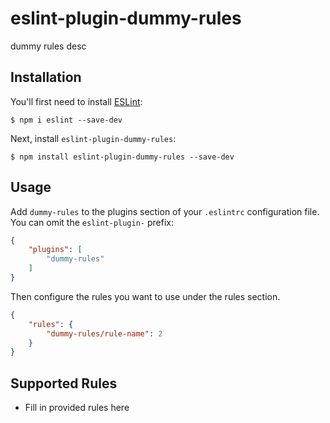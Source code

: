 # eslint-plugin-dummy-rules

dummy rules desc

## Installation

You'll first need to install [ESLint](http://eslint.org):

```
$ npm i eslint --save-dev
```

Next, install `eslint-plugin-dummy-rules`:

```
$ npm install eslint-plugin-dummy-rules --save-dev
```


## Usage

Add `dummy-rules` to the plugins section of your `.eslintrc` configuration file. You can omit the `eslint-plugin-` prefix:

```json
{
    "plugins": [
        "dummy-rules"
    ]
}
```


Then configure the rules you want to use under the rules section.

```json
{
    "rules": {
        "dummy-rules/rule-name": 2
    }
}
```

## Supported Rules

* Fill in provided rules here






